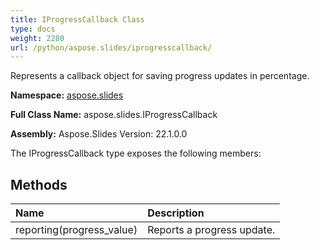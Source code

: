 ```yaml
---
title: IProgressCallback Class
type: docs
weight: 2280
url: /python/aspose.slides/iprogresscallback/
---
```


Represents a callback object for saving progress updates in percentage.

**Namespace:** [aspose.slides](/python/aspose.slides/)

**Full Class Name:** aspose.slides.IProgressCallback

**Assembly:**  Aspose.Slides Version: 22.1.0.0

The IProgressCallback type exposes the following members:
## **Methods**
|**Name**|**Description**|
| :- | :- |
|reporting(progress_value)|Reports a progress update.|
